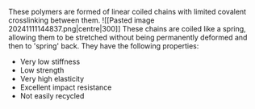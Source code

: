 These polymers are formed of linear coiled chains with limited covalent crosslinking between them.
![[Pasted image 20241111144837.png|centre|300]]
These chains are coiled like a spring, allowing them to be stretched without being permanently deformed and then to 'spring' back.
They have the following properties:
- Very low stiffness
- Low strength
- Very high elasticity
- Excellent impact resistance
- Not easily recycled